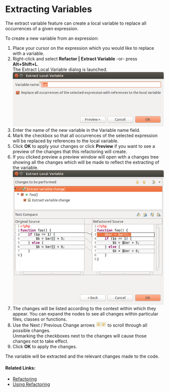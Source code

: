 # Extracting Variables

<!--context:extracting_variables-->

The extract variable feature can create a local variable to replace all occurrences of a given expression.

<!--ref-start-->

To create a new variable from an expression:

1. Place your cursor on the expression which you would like to replace with a variable.
2. Right-click and select **Refactor | Extract Variable** -or- press **Alt+Shift+L**.  
   The Extract Local Variable dialog is launched.
   ![extract_variable_dialog.png](images/extract_variable_dialog.png "Extract Local Variable dialog")
3. Enter the name of the new variable in the Variable name field.
4. Mark the checkbox so that all occurrences of the selected expression will be replaced by references to the local variable.
5. Click **OK** to apply your changes or click **Preview** if you want to see a preview of the changes that this refactoring will create.
6. If you clicked preview a preview window will open with a changes tree showing all the changes which will be made to reflect the extracting of the variable.
   ![extract_variable_preview.png](images/extract_variable_preview.png "Extract Local Variable Preview dialog")
7. The changes will be listed according to the context within which they appear. You can expand the nodes to see all changes within particular files, classes or functions.
8. Use the Next / Previous Change arrows ![scroll_arrows.png](images/scroll_arrows.png "scrolling arrows") to scroll through all possible changes.  
   Unmarking the checkboxes next to the changes will cause those changes not to take effect.
9. Click **OK** to apply the changes.

The variable will be extracted and the relevant changes made to the code.

<!--ref-end-->

<!--links-start-->

#### Related Links:

 * [Refactoring](../../016-concepts/076-refactoring.md)
 * [Using Refactoring](000-index.md)

<!--links-end-->